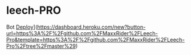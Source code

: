 # leech-PRO
Bot
[Deploy](https://www.herokucdn.com/deploy/button.svg)](https://dashboard.heroku.com/new?button-url=https%3A%2F%2Fgithub.com%2FMaxxRider%2FLeech-Pro&template=https%3A%2F%2Fgithub.com%2FMaxxRider%2FLeech-Pro%2Ftree%2Fmaster%29)
